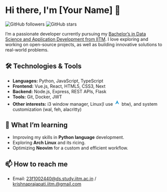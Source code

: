 <!-- ## Hi there 👋


<!-- **23f1002440KP/23f1002440KP** is a ✨ _special_ ✨ repository because its `README.md` (this file) appears on your GitHub profile. -->

<!-- Here are some ideas to get you started: -->

<!-- - 🔭 I’m currently working on  -->
<!-- - 🌱 I’m currently learning 
- 👯 I’m looking to collaborate on ...
- 🤔 I’m looking for help with ...
- 💬 Ask me about ...
- 📫 How to reach me: ...
- 😄 Pronouns: ...
- ⚡ Fun fact: ... --> 

# Hi there, I'm [Your Name] 👋

![GitHub followers](https://img.shields.io/github/followers/23f1002440KP?label=Follow&style=social) 
![GitHub stars](https://img.shields.io/github/stars/23f1002440KP?style=social)

I’m a passionate developer currently pursuing my [Bachelor’s in Data Science and Application Development from IITM](https://www.iitm.ac.in/). I love exploring and working on open-source projects, as well as building innovative solutions to real-world problems.

## 🛠️ Technologies & Tools

- **Languages:** Python, JavaScript, TypeScript
- **Frontend:** Vue.js, React, HTML5, CSS3, Next
- **Backend:** Node.js, Express, REST APIs, Flask
- **Tools:** Git, Docker, JWT
- **Other interests:** i3 window manager, Linux(I use  <svg xmlns="http://www.w3.org/2000/svg" aria-label="Arch Linux" role="img" viewBox="0 0 512 512" width="20px" height="20px" fill="#000000"><g id="SVGRepo_bgCarrier" stroke-width="0"></g><g id="SVGRepo_tracerCarrier" stroke-linecap="round" stroke-linejoin="round"></g><g id="SVGRepo_iconCarrier"><rect width="512" height="512" rx="15%" fill="#ffffff"></rect><path d="M256 72c-14 35-23 57-39 91 10 11 22 23 41 36-21-8-35-17-45-26-21 43-53 103-117 220 50-30 90-48 127-55-2-7-3-14-3-22v-1c1-33 18-58 38-56 20 1 36 29 35 62l-2 17c36 7 75 26 125 54l-27-50c-13-10-27-23-55-38 19 5 33 11 44 17-86-159-93-180-122-250z" fill="#1793d1"></path></g></svg>  btw), and system customization (wal, feh, alacritty)

<!-- ## 🔭 Projects I’m working on

... -->

## 🌱 What I’m learning

- Improving my skills in **Python language** development.
- Exploring **Arch Linux** and its ricing.
- Optimizing **Neovim** for a custom and efficient workflow.

## 📫 How to reach me

- Email: 23f1002440@ds.study.iitm.ac.in / krishnaprajapati.iitm.@gmail.com
<!-- - LinkedIn: [your-linkedin-profile](https://www.linkedin.com/in/your-profile)
- Twitter: [@your-twitter-handle](https://twitter.com/your-handle) -->
